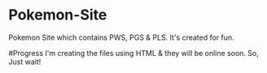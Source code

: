 # Pokemon-Site
Pokemon Site which contains PWS, PGS &amp; PLS. It's created for fun.

#Progress
I'm creating the files using HTML & they will be online soon. So, Just wait!
